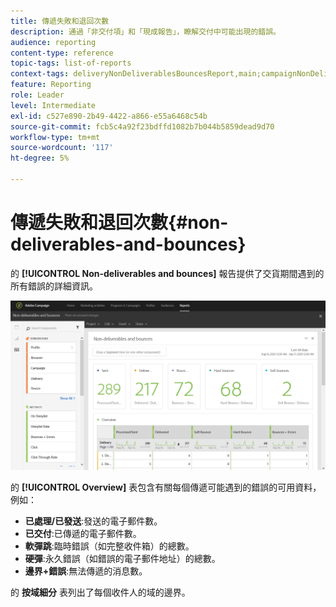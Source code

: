 ```yaml
---
title: 傳遞失敗和退回次數
description: 通過「非交付項」和「現成報告」，瞭解交付中可能出現的錯誤。
audience: reporting
content-type: reference
topic-tags: list-of-reports
context-tags: deliveryNonDeliverablesBouncesReport,main;campaignNonDeliverablesBouncesReport,main;programNonDeliverablesBouncesReport,main
feature: Reporting
role: Leader
level: Intermediate
exl-id: c527e890-2b49-4422-a866-e55a6468c54b
source-git-commit: fcb5c4a92f23bdffd1082b7b044b5859dead9d70
workflow-type: tm+mt
source-wordcount: '117'
ht-degree: 5%

---
```


# 傳遞失敗和退回次數{#non-deliverables-and-bounces}

的 **[!UICONTROL Non-deliverables and bounces]** 報告提供了交貨期間遇到的所有錯誤的詳細資訊。

![](assets/delivery_reports_7.png)

的 **[!UICONTROL Overview]** 表包含有關每個傳遞可能遇到的錯誤的可用資料，例如：

* **已處理/已發送**:發送的電子郵件數。
* **已交付**:已傳遞的電子郵件數。
* **軟彈跳**:臨時錯誤（如完整收件箱）的總數。
* **硬彈**:永久錯誤（如錯誤的電子郵件地址）的總數。
* **邊界+錯誤**:無法傳遞的消息數。

的 **按域細分** 表列出了每個收件人的域的邊界。
